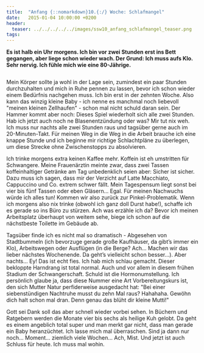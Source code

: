 ```yaml
---
title:  "Anfang {::nomarkdown}10.{:/} Woche: Schlafmangel"
date:   2015-01-04 10:00:00 +0200
header:
  teaser: ../../../../../images/ssw10_anfang_schlafmangel_teaser.png
tags:
---
```

**Es ist halb ein Uhr morgens. Ich bin vor zwei Stunden erst ins Bett gegangen, aber liege schon wieder wach. Der Grund: Ich muss aufs Klo. Sehr nervig. Ich fühle mich wie eine 80-Jährige.**

<figure>
  <img src="../../../../../images/ssw10_anfang_schlafmangel.jpg" alt="">
  <figcaption></figcaption>
</figure>

Mein Körper sollte ja wohl in der Lage sein, zumindest ein paar Stunden durchzuhalten und mich in Ruhe pennen zu lassen, bevor ich schon wieder einem Bedürfnis nachgehen muss. Ich bin erst in der zehnten Woche. Also kann das winzig kleine Baby - ich nenne es manchmal noch liebevoll "meinen kleinen Zellhaufen" - schon mal nicht schuld daran sein. Der Hammer kommt aber noch: Dieses Spiel wiederholt sich alle zwei Stunden. Hab ich jetzt auch noch ne Blasenentzündung oder was? Mir tut nix weh. Ich muss nur nachts alle zwei Stunden raus und tagsüber gerne auch im 20-Minuten-Takt. Für meinen Weg in die Weg in die Arbeit brauche ich eine knappe Stunde und ich beginne mir richtige Schlachtpläne zu überlegen, um diese Strecke ohne Zwischenstopps zu absolvieren.

Ich trinke morgens extra keinen Kaffee mehr. Koffein ist eh umstritten für Schwangere. Meine Frauenärztin meinte zwar, dass zwei Tassen koffeinhaltiger Getränke am Tag unbedenklich seien aber: Sicher ist sicher. Dazu muss ich sagen, dass mir der Verzicht auf Latte Macchiato, Cappuccino und Co. extrem schwer fällt. Mein Tagespensum liegt sonst bei vier bis fünf Tassen oder eben Gläsern... Egal. Für meinen Nachwuchs würde ich alles tun! Kommen wir also zurück zur Pinkel-Problematik. Wenn ich morgens also nix trinke (obwohl ich ganz doll Durst habe!), schaffe ich es gerade so ins Büro zu stürzen. Ach was erzähle ich da? Bevor ich meinen Arbeitsplatz überhaupt von weitem sehe, biege ich schon auf die nächstbeste Toilette im Gebäude ab.

Tagsüber finde ich es nicht mal so dramatisch - Abgesehen von Stadtbummeln (ich bevorzuge gerade große Kaufhäuser, da gibt’s immer ein Klo), Arbeitswegen oder Ausflügen (in die Berge? Ach... Machen wir das lieber nächstes Wochenende. Da geht’s vielleicht schon besser...). Aber nachts... Ey! Das ist echt fies. Ich hab mich schlau gemacht. Dieser bekloppte Harndrang ist total normal. Auch und vor allem in diesem frühen Stadium der Schwangerschaft. Schuld ist die Hormonumstellung. Ich persönlich glaube ja, dass diese Nummer eine Art Vorbereitungskurs ist, den sich Mutter Natur perfiderweise ausgedacht hat: "Bei einer siebenstündigen Nachtruhe musst du zehn Mal raus? Hahahaha. Gewöhn dich halt schon mal dran. Denn genau das blüht dir kleine Mutti!"

Gott sei Dank soll das aber schnell wieder vorbei sehen. In Büchern und Ratgebern werden die Monate vier bis sechs als heilige Kuh gelobt. Da geht es einem angeblich total super und man merkt gar nicht, dass man gerade ein Baby heranzüchtet. Ich lasse mich mal überraschen. Sind ja dann nur noch... Moment... ziemlich viele Wochen... Ach, Mist. Und jetzt ist auch Schluss für heute. Ich muss mal wohin.
